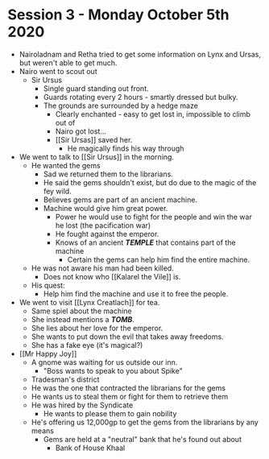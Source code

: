 # Session 3 - Monday October 5th 2020

- Nairoladnam and Retha tried to get some information on Lynx and Ursas, but weren't able to get much.
- Nairo went to scout out
  - Sir Ursus
    - Single guard standing out front.
    - Guards rotating every 2 hours - smartly dressed but bulky.
    - The grounds are surrounded by a hedge maze
      - Clearly enchanted - easy to get lost in, impossible to climb out of
      - Nairo got lost...
      - [[Sir Ursas]] saved her.
        - He magically finds his way through
- We went to talk to [[Sir Ursus]] in the morning.
  - He wanted the gems
    - Sad we returned them to the librarians.
    - He said the gems shouldn't exist, but do due to the magic of the fey wild.
    - Believes gems are part of an ancient machine.
    - Machine would give him great power.
      - Power he would use to fight for the people and win the war he lost (the pacification war)
      - He fought against the emperor.
      - Knows of an ancient **_TEMPLE_** that contains part of the machine
        - Certain the gems can help him find the entire machine.
  - He was not aware his man had been killed.
    - Does not know who [[Kalarel the Vile]] is.
  - His quest:
    - Help him find the machine and use it to free the people.
- We went to visit [[Lynx Creatlach]] for tea.
  - Same spiel about the machine
  - She instead mentions a **_TOMB_**.
  - She lies about her love for the emperor.
  - She wants to put down the evil that takes away freedoms.
  - She has a fake eye (it's magical?)
- [[Mr Happy Joy]]
  - A gnome was waiting for us outside our inn.
    - "Boss wants to speak to you about Spike"
  - Tradesman's district
  - He was the one that contracted the librarians for the gems
  - He wants us to steal them or fight for them to retrieve them
  - He was hired by the Syndicate
    - He wants to please them to gain nobility
  - He's offering us 12,000gp to get the gems from the librarians by any means
    - Gems are held at a "neutral" bank that he's found out about
      - Bank of House Khaal
